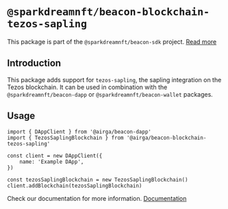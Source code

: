 # `@sparkdreamnft/beacon-blockchain-tezos-sapling`

This package is part of the `@sparkdreamnft/beacon-sdk` project. [Read more](https://github.com/airgap-it/beacon-sdk)

## Introduction

This package adds support for `tezos-sapling`, the sapling integration on the Tezos blockchain. It can be used in combination with the `@sparkdreamnft/beacon-dapp` or `@sparkdreamnft/beacon-wallet` packages.

## Usage

```
import { DAppClient } from '@airga/beacon-dapp'
import { TezosSaplingBlockchain } from '@airga/beacon-blockchain-tezos-sapling'

const client = new DAppClient({
    name: 'Example DApp',
})

const tezosSaplingBlockchain = new TezosSaplingBlockchain()
client.addBlockchain(tezosSaplingBlockchain)
```

Check our documentation for more information. [Documentation](https://docs.walletbeacon.io)
